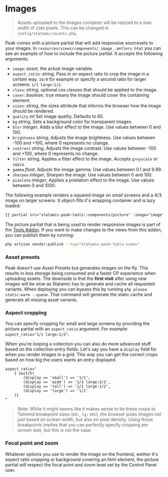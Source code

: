 # Images

> Assets uploaded to the Images container will be resized to a max width of `2500` pixels. This can be changed in `config/statamic/assets.php`.

Peak comes with a picture partial that will add responsive sourcesets to your images. In `resources/views/components/_image_.antlers.html` you can see an example of how to include the picture partial. It accepts the following arguments:

* `image`: *asset*, the actual image variable.
* `aspect_ratio`: *string*, Pass in an aspect ratio to crop the image in a certain way. `16/9` for example or specify a second ratio for larger screens: `1/1 large:1/2`.
* `class`: *string*, optional css classes that should be applied to the image.
* `cover`: *boolean*, true means the image should cover the containing element.
* `sizes`: *string*, the sizes attribute that informs the browser how the image should be rendered.
* `quality` *int* Set image quality. Defaults to 85.
* `bg` *string*, Sets a background color for transparent images.
* `blur` *integer*, Adds a blur effect to the image. Use values between 0 and 100.
* `brightness` *string*, Adjusts the image brightness. Use values between -100 and +100, where 0 represents no change.
* `contrast` *string*, Adjusts the image contrast. Use values between -100 and +100, where 0 represents no change.
* `filter` *string*, Applies a filter effect to the image. Accepts `greyscale` or `sepia`.
* `gamma` *float*, Adjusts the image gamma. Use values between 0.1 and 9.99.
* `sharpen` *integer*, Sharpen the image. Use values between 0 and 100.
* `pixelate` *integer*, Applies a pixelation effect to the image. Use values between 0 and 1000.

The following example renders a squared image on small screens and a 4/3 image on larger screens. It object-fills it's wrapping container and is lazy loaded:

```html
{{ partial src="statamic-peak-tools::components/picture" :image="image" aspect_ratio="1/1 large:4/3" cover="true" sizes="(min-width: 768px) 35vw, 90vw" lazy="true" }}
```

The picture partial that is being used to render responsive images is part of the [Tools Addon](/getting-started/addons.html#tools). If you want to make changes to the views from this addon, you can publish them by running:

```bash
php artisan vendor:publish --tag="statamic-peak-tools-views"
```


### Asset presets
Peak doesn't use Asset Presets but generates images on the fly. This results in less storage being consumed and a faster CP experience when uploading assets. The downside is that the **first visit** after using new images will be slow as Statamic has to generate and cache all requested variants. When deploying you can bypass this by running `php please static:warm --queue`. That command will generate the static cache and generate all missing asset variants.

### Aspect cropping
You can specify cropping for small and large screens by providing the picture partial with an `aspect_ratio` argument. For example: `aspect_ratio="1/1 large:1/2"`.

When you're looping a collection you can also do more advanced stuff based on the collection entry fields. Let's say you have a `display` field for when you render images in a grid. This way you can get the correct crops based on how big the users wants an entry displayed.

```antlers
aspect_ratio="
	{ switch(
		(display == 'small') => '1/1',
		(display == 'wide') => '1/1 large:2/1',
		(display == 'tall') => '1/1 large:1/2',
		(display == 'large') => '1/1'
	)}
"
```
> Note: While it might seems like it makes sense to tie these crops to Tailwind breakpoint sizes (`md:`, `lg:` etc), the browser picks images not just based on screen width, but also on pixel density. Using those breakpoints implies that you can perfectly specify cropping per screen size, but this is not the case.

### Focal point and zoom
Whatever options you use to render the image on the frontend, wether it's aspect ratio cropping or background covering an html element, the picture partial will respect the focal point and zoom level set by the Control Panel user.
